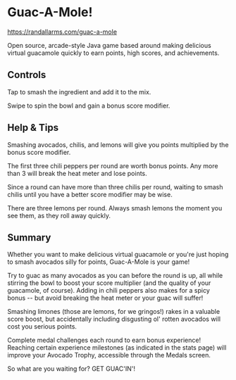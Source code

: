# Guac-A-Mole!
https://randallarms.com/guac-a-mole

Open source, arcade-style Java game based around making delicious virtual guacamole quickly to earn points, high scores, and achievements.

## Controls

Tap to smash the ingredient and add it to the mix.

Swipe to spin the bowl and gain a bonus score modifier.

## Help & Tips

Smashing avocados, chilis, and lemons will give you points multiplied by the bonus score modifier.

The first three chili peppers per round are worth bonus points. Any more than 3 will break the heat meter and lose points.

Since a round can have more than three chilis per round, waiting to smash chilis until you have a better score modifier may be wise.

There are three lemons per round. Always smash lemons the moment you see them, as they roll away quickly.

## Summary

Whether you want to make delicious virtual guacamole or you're just hoping to smash avocados silly for points, Guac-A-Mole is your game!

Try to guac as many avocados as you can before the round is up, all while stirring the bowl to boost your score multiplier (and the quality of your guacamole, of course). Adding in chili peppers also makes for a spicy bonus -- but avoid breaking the heat meter or your guac will suffer!

Smashing limones (those are lemons, for we gringos!) rakes in a valuable score boost, but accidentally including disgusting ol' rotten avocados will cost you serious points.

Complete medal challenges each round to earn bonus experience! Reaching certain experience milestones (as indicated in the stats page) will improve your Avocado Trophy, accessible through the Medals screen.

So what are you waiting for?
GET GUAC'IN'!
